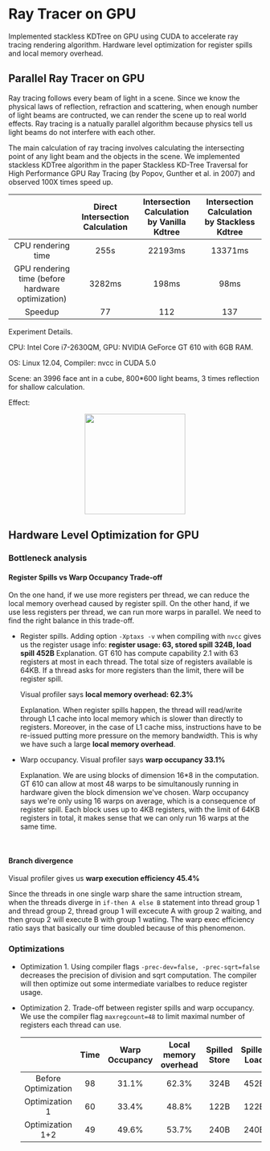 # Ray Tracer on GPU
Implemented stackless KDTree on GPU using CUDA to accelerate ray tracing rendering algorithm. Hardware level optimization for register spills and local memory overhead. 

## Parallel Ray Tracer on GPU

Ray tracing follows every beam of light in a scene. Since we know the physical laws of reflection, refraction and scattering, when enough number of light beams are contructed, we can render the scene up to real world effects. Ray tracing is a natually parallel algorithm because physics tell us light beams do not interfere with each other.

The main calculation of ray tracing involves calculating the intersecting point of any light beam and the objects in the scene. We implemented stackless KDTree algorithm in the paper Stackless KD-Tree Traversal for High Performance GPU Ray Tracing (by Popov, Gunther et al. in 2007) and observed  100X times speed up.

|                                          | Direct Intersection Calculation | Intersection Calculation by Vanilla Kdtree | Intersection  Calculation by Stackless Kdtree |
| :--------------------------------------: | :-----------------------------: | :--------------------------------------: | :--------------------------------------: |
|            CPU rendering time            |              255s               |                 22193ms                  |                 13371ms                  |
| GPU rendering time (before hardware optimization) |             3282ms              |                  198ms                   |                   98ms                   |
|                 Speedup                  |               77                |                   112                    |                   137                    |

Experiment Details. 

CPU: Intel Core i7-2630QM, GPU: NVIDIA GeForce GT 610 with 6GB RAM. 

OS: Linux 12.04, Compiler: nvcc in CUDA 5.0

Scene: an 3996 face ant in a cube, 800*600 light beams, 3 times reflection for shallow calculation. 

Effect:  

<p align="center">
  <img src="https://www.dropbox.com/s/ihh1282arfvuvuc/rendered_ant.png?dl=0" width="200"/>
</p>

## Hardware Level Optimization for GPU

### Bottleneck analysis

#### Register Spills vs Warp Occupancy Trade-off

On the one hand, if we use more registers per thread, we can reduce the local memory overhead caused by register spill. On the other hand, if we use less registers per thread, we can run more warps in parallel. We need to find the right balance in this trade-off.

- Register spills. Adding option `-Xptaxs -v` when compiling with `nvcc` gives us the register usage info:  **register usage: 63, stored spill 324B, load spill 452B** Explanation. GT 610 has compute capability 2.1 with 63 registers at most in each thread. The total size of registers available is 64KB. If a thread asks for more registers than the limit, there will be register spill.

  Visual profiler says **local memory overhead: 62.3%**

  Explanation. When register spills happen, the thread will read/write through L1 cache into local memory which is slower than directly to registers. Moreover, in the case of L1 cache miss, instructions have to be re-issued putting more pressure on the memory bandwidth. This is why we have such a large **local memory overhead**.

- Warp occupancy.  Visual profiler says **warp occupancy 33.1%** 

  Explanation. We are using blocks of dimension 16*8 in the computation. GT 610 can allow at most 48 warps to be simultanously running in hardware given the block dimension we've chosen. Warp occupancy says we're only using 16 warps on average, which is a consequence of register spill. Each block uses up to 4KB registers, with the limit of 64KB registers in total, it makes sense that we can only run 16 warps at the same time. 

  ​

#### Branch divergence

Visual profiler gives us **warp execution efficiency 45.4%**

Since the threads in one single warp share the same intruction stream, when the threads diverge in `if-then A else B` statement into thread group 1 and thread group 2, thread group 1 will excecute A with group 2 waiting, and then group 2 will execute B with group 1 watiing. The warp exec efficiency ratio says that basically our time doubled because of this phenomenon.

### Optimizations

- Optimization 1. Using compiler flags `-prec-dev=false, -prec-sqrt=false` decreases the precision of division and sqrt computation. The compiler will then optimize out some intermediate varialbes to reduce register usage.

- Optimization 2. Trade-off between register spills and warp occupancy. We use the compiler flag `maxregcount=48` to limit maximal number of registers each thread can use. 

  |                     | Time | Warp Occupancy | Local memory overhead | Spilled Store | Spilled Load |
  | :-----------------: | :--: | :------------: | :-------------------: | :-----------: | :----------: |
  | Before Optimization |  98  |     31.1%      |         62.3%         |     324B      |     452B     |
  |   Optimization 1    |  60  |     33.4%      |         48.8%         |     122B      |     122B     |
  |  Optimization 1+2   |  49  |     49.6%      |         53.7%         |     240B      |     240B     |

  ​

